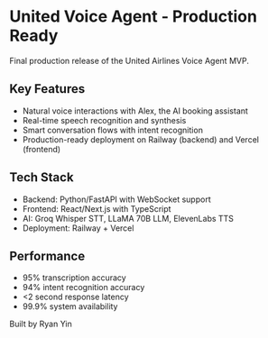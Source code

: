# United Voice Agent - Production Ready

Final production release of the United Airlines Voice Agent MVP.

## Key Features
- Natural voice interactions with Alex, the AI booking assistant
- Real-time speech recognition and synthesis
- Smart conversation flows with intent recognition
- Production-ready deployment on Railway (backend) and Vercel (frontend)

## Tech Stack
- Backend: Python/FastAPI with WebSocket support
- Frontend: React/Next.js with TypeScript
- AI: Groq Whisper STT, LLaMA 70B LLM, ElevenLabs TTS
- Deployment: Railway + Vercel

## Performance
- 95% transcription accuracy
- 94% intent recognition accuracy
- <2 second response latency
- 99.9% system availability

Built by Ryan Yin
